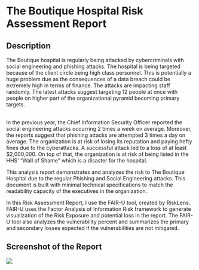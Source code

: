 <h1>The Boutique Hospital Risk Assessment Report</h1>

<h2>Description</h2>
The Boutique hospital is regularly being attacked by cybercriminals with social engineering and phishing attacks. The hospital is being targeted because of the client circle being high class personnel. This is potentially a huge problem due as the consequences of a data breach could be extremely high in terms of finance. The attacks are impacting staff randomly. The latest attacks suggest targeting 12 people at once with people on higher part of the organizational pyramid becoming primary targets.<br /><br />

In the previous year, the Chief Information Security Officer reported the social engineering attacks occurring 2 times a week on average. Moreover, the reports suggest that phishing attacks are attempted 3 times a day on average. The organization is at risk of losing its reputation and paying hefty fines due to the cyberattacks. A successful attack led to a loss of at least $2,000,000. On top of that, the organization is at risk of being listed in the HHS’ “Wall of Shame” which is a disaster for the hospital. <br />

This analysis report demonstrates and analyzes the risk to The Boutique Hospital due to the regular Phishing and Social Engineering attacks. This document is built with minimal technical specifications to match the readability capacity of the executives in the organization.<br />

In this Risk Assessment Report, I use the FAIR-U tool, created by RiskLens. FAIR-U uses the Factor Analysis of Information Risk framework to generate visualization of the Risk Exposure and potential loss in the report. The FAIR-U tool also analyzes the vulnerability percent and summarizes the primary and secondary losses expected if the vulnerabilities are not mitigated. 

<h2>Screenshot of the Report</h2>
<img src="https://i.imgur.com/xBe5lZg.png" />
